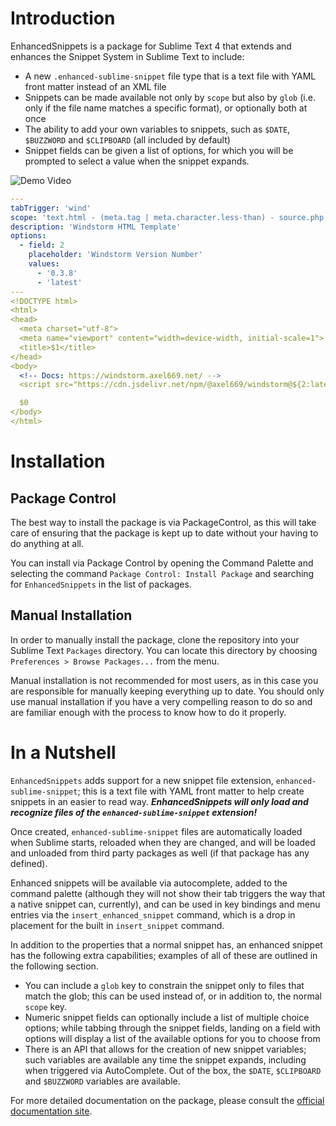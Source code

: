 # Introduction #

EnhancedSnippets is a package for Sublime Text 4 that extends and enhances the
Snippet System in Sublime Text to include:

- A new `.enhanced-sublime-snippet` file type that is a text file with YAML
  front matter instead of an XML file
- Snippets can be made available not only by `scope` but also by `glob` (i.e.
  only if the file name matches a specific format), or optionally both at once
- The ability to add your own variables to snippets, such as `$DATE`,
  `$BUZZWORD` and `$CLIPBOARD` (all included by default)
- Snippet fields can be given a list of options, for which you will be prompted
  to select a value when the snippet expands.

![Demo Video](/_images/EnhancedSnippetsDemo.gif)

```yaml
---
tabTrigger: 'wind'
scope: 'text.html - (meta.tag | meta.character.less-than) - source.php'
description: 'Windstorm HTML Template'
options:
  - field: 2
    placeholder: 'Windstorm Version Number'
    values:
      - '0.3.8'
      - 'latest'
---
<!DOCTYPE html>
<html>
<head>
  <meta charset="utf-8">
  <meta name="viewport" content="width=device-width, initial-scale=1">
  <title>$1</title>
</head>
<body>
  <!-- Docs: https://windstorm.axel669.net/ -->
  <script src="https://cdn.jsdelivr.net/npm/@axel669/windstorm@${2:latest}/dist/browser.js"></script>

  $0
</body>
</html>
```


# Installation #

## Package Control ##

The best way to install the package is via PackageControl, as this will take
care of ensuring that the package is kept up to date without your having to do
anything at all.

You can install via Package Control by opening the Command Palette and
selecting the command `Package Control: Install Package` and searching for
`EnhancedSnippets` in the list of packages.



## Manual Installation ##

In order to manually install the package, clone the repository into your
Sublime Text `Packages` directory. You can locate this directory by choosing
`Preferences > Browse Packages...` from the menu.

Manual installation is not recommended for most users, as in this case you are
responsible for manually keeping everything up to date. You should only use
manual installation if you have a very compelling reason to do so and are
familiar enough with the process to know how to do it properly.


# In a Nutshell #

`EnhancedSnippets` adds support for a new snippet file extension,
`enhanced-sublime-snippet`; this is a text file with YAML front matter to help
create snippets in an easier to read way. ***EnhancedSnippets will only load
and recognize files of the `enhanced-sublime-snippet` extension!***

Once created, `enhanced-sublime-snippet` files are automatically loaded when
Sublime starts, reloaded when they are changed, and will be loaded and unloaded
from third party packages as well (if that package has any defined).

Enhanced snippets will be available via autocomplete, added to the command
palette (although they will not show their tab triggers the way that a native
snippet can, currently), and can be used in key bindings and menu entries via
the `insert_enhanced_snippet` command, which is a drop in placement for the
built in `insert_snippet` command.

In addition to the properties that a normal snippet has, an enhanced snippet
has the following extra capabilities; examples of all of these are outlined in
the following section.

 - You can include a `glob` key to constrain the snippet only to files that
   match the glob;  this can be used instead of, or in addition to, the normal
   `scope` key.
 - Numeric snippet fields can optionally include a list of multiple choice
   options; while tabbing through the snippet fields, landing on a field with
   options will display a list of the available options for you to choose from
 - There is an API that allows for the creation of new snippet variables; such
   variables are available any time the snippet expands, including when
   triggered via AutoComplete. Out of the box, the `$DATE`, `$CLIPBOARD` and
   `$BUZZWORD` variables are available.


For more detailed documentation on the package, please consult the
[official documentation site](https://enhancedsnippets.odatnurd.net).